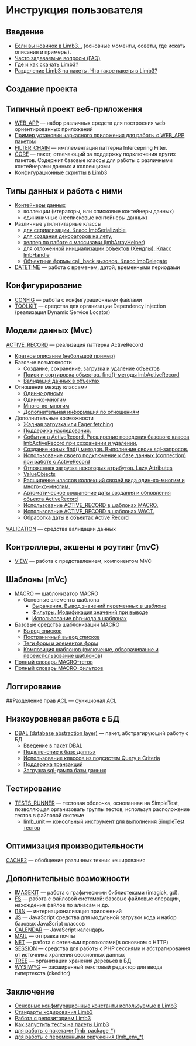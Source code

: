 # Инструкция пользователя
## Введение

* [Если вы новичок в Limb3...](./for_beginners.md) (основные моменты, советы, где искать описания и примеры).
* [Часто задаваемые вопросы (FAQ)](./faq.md)
* [Где и как скачать Limb3?](./how_to_download.md)
* [Разделение Limb3 на пакеты. Что такое пакеты в Limb3?](./packages_architecture.md)

## Создание проекта
## Типичный проект веб-приложения

* [WEB_APP](../../web_app/docs/ru/web_app.md) — набор различных средств для построения web ориентированных приложений
* [Пример установки каркасного приложения для работы с WEB_APP пакетом](../../web_app/docs/ru/web_app/app_installation.md)
* [FILTER_CHAIN](../../filter_chain/docs/ru/filter_chain.md) — имплементация паттерна Intercepring Filter.
* [CORE](../../core/docs/ru/core.md) — пакет, отвечающий за поддержку подключения других пакетов. Содержит базовые классы для работы с различными контейнерами данных и коллекциями
* [Конфигурационные скрипты в Limb3](./setup_files.md)

## Типы данных и работа с ними

* [Контейнеры данных](../../core/docs/ru/core/data_containers.md)
  * коллекции (итераторы, или списковые контейнеры данных)
  * едининичные (несписковые контейнеры данных)
* Различные утилититарные классы
  * [для сериализации. Класс lmbSerializable](../../core/docs/ru/core/lmb_serializable.md),
  * [для создания декораторов на лету](../../core/docs/ru/core/decorators.md),
  * [хелпер по работе с массивами (lmbArrayHelper)](../../core/docs/ru/core/lmb_array_helper.md)
  * [для отложенной инициализации объектов (Хендлы). Класс lmbHandle](../../core/docs/ru/core/handles.md)
  * [Объектные формы call_back вызовов. Класс lmbDelegate](../../core/docs/ru/core/delegates.md)
* [DATETIME](../../datetime/docs/ru/datetime.md) — работа с временем, датой, временными периодами

## Конфигурирование

* [CONFIG](../../config/docs/ru/config.md) — работа с конфигурационными файлами
* [TOOLKIT](../../toolkit/docs/ru/toolkit.md) — средства для организации Dependency Injection (реализация Dynamic Service Locator)

## Модели данных (Mvc)
[ACTIVE_RECORD](../../active_record/docs/ru/active_record.md) — реализация паттерна ActiveRecord

* [Краткое описание (небольшой пример)](../../active_record/docs/ru/active_record/intro.md)
* Базовые возможности
  * [Создание, сохранение, загрузка и удаление объектов](../../active_record/docs/ru/active_record/crud.md)
  * [Поиск и сортировка объектов. find()-методы lmbActiveRecord](../../active_record/docs/ru/active_record/find.md)
  * [Валидация данных в объектах](../../active_record/docs/ru/active_record/validation.md)
* Отношения между классами
  * [Один-к-одному](../../active_record/docs/ru/active_record/one_to_one.md)
  * [Один-ко-многим](../../active_record/docs/ru/active_record/one_to_many.md)
  * [Много-ко-многим](../../active_record/docs/ru/active_record/many_to_many.md)
  * [Дополнительная информация по отношениям](../../active_record/docs/ru/active_record/more_on_relations.md)
* Дополнительные возможности
  * [Жадная загрузка или Eager fetching](../../active_record/docs/ru/active_record/eager_fetching.md)
  * [Поддержка наследования.](../../active_record/docs/ru/active_record/inheritance.md)
  * [События в ActiveRecord. Расширение поведения базового класса lmbActiveRecord при сохранении и удалении.](../../active_record/docs/ru/active_record/enhancement.md)
  * [Создание новых find() методов. Выполнение своих sql-запросов.](../../active_record/docs/ru/active_record/sql_exec.md)
  * [Использование своего подключение к базе данных (connection) при работе с ActiveRecord](../../active_record/docs/ru/active_record/connection.md)
  * [Отложенная загрузка некоторых атрибутов. Lazy Attributes](../../active_record/docs/ru/active_record/lazy_attributes.md)
  * [ValueObjects](../../active_record/docs/ru/active_record/value_objects.md)
  * [Расширение классов коллекций связей вида один-ко-многим и много-ко-многим.](../../active_record/docs/ru/active_record/how_to_extend_collections.md)
  * [Автоматическое сохранение даты создания и обновления объекта ActiveRecord](../../active_record/docs/ru/active_record/ctime_utime.md)
  * [Использование ACTIVE_RECORD в шаблонах MACRO.](../../active_record/docs/ru/active_record/in_macro_templates.md)
  * [Использование ACTIVE_RECORD в шаблонах WACT.](../../active_record/docs/ru/active_record/in_wact_templates.md)
  * [Обработка даты в объектах Active Record](../../active_record/docs/ru/active_record/datetime_processing.md)

[VALIDATION](../../validation/docs/ru/validation.md) — средства валидации данных

## Контроллеры, экшены и роутинг (mvC)

* [VIEW](https://github.com/r-kitaev/limb/tree/docs/view) — работа с представлением, компонентом MVC

## Шаблоны (mVc)

* [MACRO](../../macro/docs/ru/macro.md) — шаблонизатор MACRO
  * Основные элементы шаблона
      * [Выражения. Вывод значений переменных в шаблоне](../../macro/docs/ru/macro/expressions.md)
      * [Фильтры. Модификация значений при выводе](../../macro/docs/ru/macro/filters_intro.md)
      * [Использование php-кода в шаблонах](../../macro/docs/ru/macro/php_code_in_templates.md)
* Базовые средства шаблонизации MACRO
  * [Вывод списков](../../macro/docs/ru/macro/list_tags.md)
  * [Постраничный вывод списков](../../macro/docs/ru/macro/pagination.md)
  * [Теги форм и элементов форм](../../macro/docs/ru/macro/form_tags.md)
  * [Композиция шаблонов (включение, обворачивание и переиспользование шаблонов)](../../macro/docs/ru/macro/template_composition.md)
* [Полный словарь MACRO-тегов](../../macro/docs/ru/macro/tags.md)
* [Полный словарь MACRO-фильтров](../../macro/docs/ru/macro/filters.md)

## Логгирование
##Разделение прав
[ACL](../../acl/docs/ru/acl.md) — функционал [ACL](http://ru.wikipedia.org/wiki/ACL)

## Низкоуровневая работа с БД

* [DBAL (database abstraction layer)](../../dbal/docs/ru/dbal.md) — пакет, абстрагирующий работу с БД
  * [Введение в пакет DBAL](../../dbal/docs/ru/dbal/intro.md)
  * [Подключение к базе данных](../../dbal/docs/ru/dbal/connection.md)
  * [Использование классов из подсистем Query и Criteria](../../dbal/docs/ru/dbal/intro_to_query_and_criteria.md)
  * [Поддержка транзакций](../../dbal/docs/ru/dbal/transactions.md)
  * [Загрузка sql-дампа базы данных](../../dbal/docs/ru/dbal/dump_load.md)

## Тестирование

* [TESTS_RUNNER](../../tests_runner/docs/ru/tests_runner.md) — тестовая оболочка, основанная на SimpleTest, позволяющая организовать группы тестов, используя расположение тестов в файловой системе
  * [limb_unit — консольный инструмент для выполнения SimpleTest тестов](../../tests_runner/docs/ru/tests_runner/limb_unit.md)

## Оптимизация производительности
[CACHE2](../../cache2/docs/ru/cache2.md) — обобщение различных техник кеширования

## Дополнительные возможности

* [IMAGEKIT](../../imagekit/docs/ru/imagekit.md) — работа с графическими библиотеками (imagick, gd).
* [FS](../../fs/docs/ru/fs.md) — работа с файловой системой: базовые файловые операции, нахождения файлов по алиасам и др.
* [I18N](../../i18n/docs/ru/i18n.md) — интернационализация приложений
* [JS](https://github.com/r-kitaev/limb/tree/docs/js) — JavaScript средства для модульной загрузки кода и набор базовых JavaScript классов
* [CALENDAR](../../calendar/docs/ru/calendar.md) — JavaScript календарь
* [MAIL](../../mail/docs/ru/mail.md) — отправка почты
* [NET](../../net/docs/ru/net.md) — работа с сетевыми протоколами(в основном с HTTP)
* [SESSION](../../session/docs/ru/session.md) — cредства для работы с PHP сессиями и абстрагирования от источника хранения сессионных данных
* [TREE](../../tree/docs/ru/tree.md) — организации хранения деревьев в БД
* [WYSIWYG](../../wysiwyg/docs/ru/wysiwyg.md) — расширенный текстовый редактор для ввода гипертекста (ckeditor)

## Заключение

* [Основные конфигурационные константы используемые в Limb3](./constants.md)
* [Стандарты кодирования Limb3](./coding_standards.md)
* [Работа с репозиторием Limb3](./svn.md)
* [Как запустить тесты на пакеты Limb3](./how_to_run_tests.md)
* [для работы с пакетами (lmb_package_*)](../../core/docs/ru/core/global_functions.md)
* [для работы с переменными окружения (lmb_env_*)](../../core/docs/ru/core/global_functions.md)
